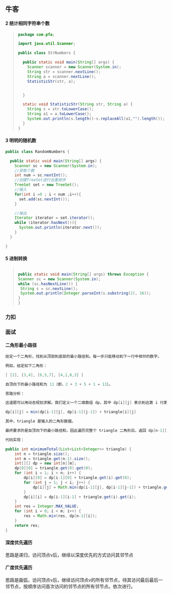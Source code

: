 

## 牛客

#### 2 统计相同字符串个数

> ```java
> package com.pfa;
> 
> import java.util.Scanner;
> 
> public class StrNumbers {
> 
>   public static void main(String[] args) {
>     Scanner scanner = new Scanner(System.in);
>     String str = scanner.nextLine();
>     String a = scanner.nextLine();
>     StatisticStr(str, a);
> 
> 
>   }
> 
>   static void StatisticStr(String str, String a) {
>     String s = str.toLowerCase();
>     String a1 = a.toLowerCase();
>     System.out.println(s.length()-s.replaceAll(a1,"").length());
>   }
> }
> ```





#### 3  明明的随机数

```java
public class RandomNumbers {

  public static void main(String[] args) {
    Scanner sc = new Scanner(System.in);
    //获取个数
    int num = sc.nextInt();
    //创建TreeSet进行去重排序
    TreeSet set = new TreeSet();
    //输入
    for(int i =0 ; i < num ;i++){
      set.add(sc.nextInt());
    }

    //输出
    Iterator iterator = set.iterator();
    while (iterator.hasNext()){
      System.out.println(iterator.next());
    }
  }

}
```

#### 5 进制转换

> ```Java
> 
> public static void main(String[] args) throws Exception {
> Scanner sc = new Scanner(System.in);
> while (sc.hasNextLine()) {
>  String s = sc.nextLine();
>  System.out.println(Integer.parseInt(s.substring(2), 16));
> }
> }
> ```







### 力扣





### 面试

#### 二角形最小路径

```java
给定一个二角形，找到从顶部到底部的最小路径和。每一步只能移动到下一行中相邻的数字。

例如，给定如下二角形：

[ [2], [3,4], [6,5,7], [4,1,8,3] ]

自顶向下的最小路径和为 11（即，2 + 3 + 5 + 1 = 11）。

思路分析：

这道题可以用动态规划求解。我们定义一个二维数组 dp，其中 dp[i][j] 表示到达第 i 行第 j 列时的最小路径和，由于下一个数的选择范围只能在与自己相邻的下一级的两个数之间，因此状态转移方程如下：

dp[i][j] = min(dp[i-1][j], dp[i-1][j-1]) + triangle[i][j]

其中，triangle 是输入的二角形数据。

最终要求的是自顶向下的最小路径和，因此遍历完整个 triangle 二角形后，返回 dp[n-1][m-1] 即可。

代码实现：

public int minimumTotal(List<List<Integer>> triangle) {
    int n = triangle.size();
    int m = triangle.get(n-1).size();
    int[][] dp = new int[n][m];
    dp[0][0] = triangle.get(0).get(0);
    for (int i = 1; i < n; i++) {
        dp[i][0] = dp[i-1][0] + triangle.get(i).get(0);
        for (int j = 1; j < i; j++) {
            dp[i][j] = Math.min(dp[i-1][j], dp[i-1][j-1]) + triangle.get(i).get(j);
        }
        dp[i][i] = dp[i-1][i-1] + triangle.get(i).get(i);
    }
    int res = Integer.MAX_VALUE;
    for (int i = 0; i < m; i++) {
        res = Math.min(res, dp[n-1][i]);
    }
    return res;
}

```

#### 深度优先遍历

思路是递归，访问顶点v后，继续以深度优先的方式访问其邻节点

#### 广度优先遍历

思路是画弧，访问顶点v后，继续访问顶点v的所有邻节点，待其访问最后最后一邻节点，按顺序访问首次访问的邻节点的所有邻节点。依次进行。



